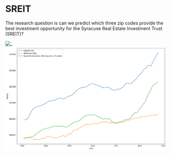 # SREIT
The research question is can we predict which three zip codes provide the best investment opportunity for the Syracuse Real Estate Investment Trust (SREIT)?

![_ ](https://www.eastrenfrewshire.gov.uk/media/image/5/m/House_building.jpg)
![_ ](https://github.com/toraaglobal/SREIT/blob/master/metro.png)
